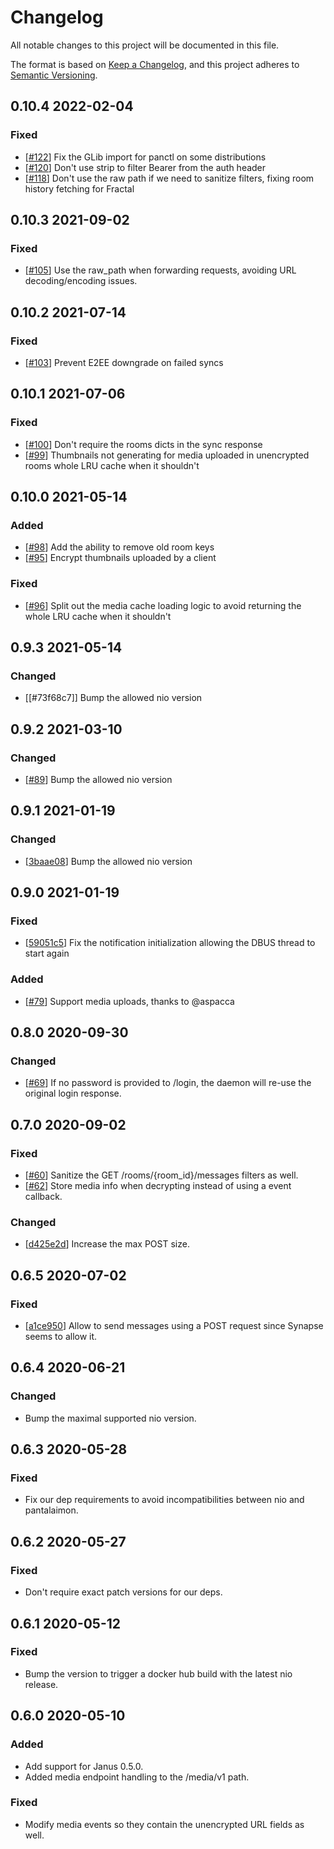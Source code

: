 # Changelog
All notable changes to this project will be documented in this file.

The format is based on [Keep a Changelog](https://keepachangelog.com/en/1.0.0/),
and this project adheres to [Semantic Versioning](https://semver.org/spec/v2.0.0.html).

## 0.10.4 2022-02-04

### Fixed

- [[#122]] Fix the GLib import for panctl on some distributions
- [[#120]] Don't use strip to filter Bearer from the auth header
- [[#118]] Don't use the raw path if we need to sanitize filters, fixing room
  history fetching for Fractal

[#122]: https://github.com/matrix-org/pantalaimon/pull/122
[#120]: https://github.com/matrix-org/pantalaimon/pull/120
[#118]: https://github.com/matrix-org/pantalaimon/pull/118

## 0.10.3 2021-09-02

### Fixed

- [[#105]] Use the raw_path when forwarding requests, avoiding URL
  decoding/encoding issues.

[#105]: https://github.com/matrix-org/pantalaimon/pull/105


## 0.10.2 2021-07-14

### Fixed

- [[#103]] Prevent E2EE downgrade on failed syncs

[#103]: https://github.com/matrix-org/pantalaimon/pull/103


## 0.10.1 2021-07-06

### Fixed

- [[#100]] Don't require the rooms dicts in the sync response
- [[#99]] Thumbnails not generating for media uploaded in unencrypted rooms
  whole LRU cache when it shouldn't

[#100]: https://github.com/matrix-org/pantalaimon/pull/100
[#99]: https://github.com/matrix-org/pantalaimon/pull/99


## 0.10.0 2021-05-14

### Added

- [[#98]] Add the ability to remove old room keys
- [[#95]] Encrypt thumbnails uploaded by a client

### Fixed

- [[#96]] Split out the media cache loading logic to avoid returning the
  whole LRU cache when it shouldn't

[#98]: https://github.com/matrix-org/pantalaimon/pull/98
[#96]: https://github.com/matrix-org/pantalaimon/pull/96
[#95]: https://github.com/matrix-org/pantalaimon/pull/95

## 0.9.3 2021-05-14

### Changed

- [[#73f68c7]] Bump the allowed nio version

[73f68c7]: https://github.com/matrix-org/pantalaimon/commit/73f68c76fb05037bd7fe71688ce39eb1f526a385

## 0.9.2 2021-03-10

### Changed

- [[#89]] Bump the allowed nio version

[#89]: https://github.com/matrix-org/pantalaimon/pull/89

## 0.9.1 2021-01-19

### Changed

- [[3baae08]] Bump the allowed nio version

[3baae08]: https://github.com/matrix-org/pantalaimon/commit/3baae08ac36e258632e224b655e177a765a939f3

## 0.9.0 2021-01-19

### Fixed

- [[59051c5]] Fix the notification initialization allowing the DBUS thread to
  start again

### Added

- [[#79]] Support media uploads, thanks to @aspacca

[59051c5]: https://github.com/matrix-org/pantalaimon/commit/59051c530a343a6887ea0f9ccddd6f6964f6d923
[#79]: https://github.com/matrix-org/pantalaimon/pull/79

## 0.8.0 2020-09-30

### Changed

- [[#69]] If no password is provided to /login, the daemon will re-use the original login response.

[#69]: https://github.com/matrix-org/pantalaimon/pull/69

## 0.7.0 2020-09-02

### Fixed

- [[#60]] Sanitize the GET /rooms/{room_id}/messages filters as well.
- [[#62]] Store media info when decrypting instead of using a event callback.

### Changed

- [[d425e2d]] Increase the max POST size.

[#62]: https://github.com/matrix-org/pantalaimon/pull/62
[#60]: https://github.com/matrix-org/pantalaimon/pull/60
[d425e2d]: https://github.com/matrix-org/pantalaimon/commit/d425e2d188aed32c3fe87cac210c0943fd51b085

## 0.6.5 2020-07-02

### Fixed

- [[a1ce950]] Allow to send messages using a POST request since Synapse seems to
  allow it.

[a1ce950]: https://github.com/matrix-org/pantalaimon/commit/a1ce95076ecd80c880028691feeced8d28cacad9

## 0.6.4 2020-06-21

### Changed
- Bump the maximal supported nio version.

## 0.6.3 2020-05-28

### Fixed
- Fix our dep requirements to avoid incompatibilities between nio and pantalaimon.

## 0.6.2 2020-05-27

### Fixed
- Don't require exact patch versions for our deps.

## 0.6.1 2020-05-12

### Fixed
- Bump the version to trigger a docker hub build with the latest nio release.

## 0.6.0 2020-05-10

### Added
- Add support for Janus 0.5.0.
- Added media endpoint handling to the /media/v1 path.

### Fixed
- Modify media events so they contain the unencrypted URL fields as well.
